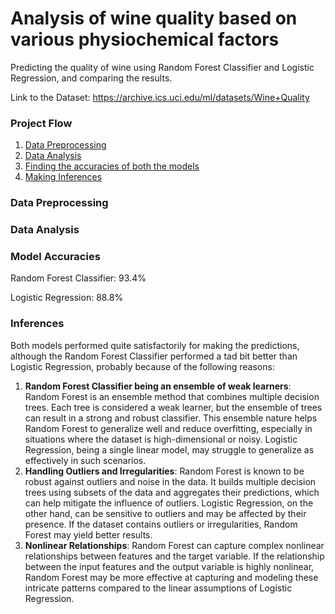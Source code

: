 # Analysis of wine quality based on various physiochemical factors
Predicting the quality of wine using Random Forest Classifier and Logistic Regression, and comparing the results.

Link to the Dataset: https://archive.ics.uci.edu/ml/datasets/Wine+Quality

### Project Flow
1. [Data Preprocessing](#data-preprocessing) 
2. [Data Analysis](#data-analysis)
3. [Finding the accuracies of both the models](#model-accuracies)
4. [Making Inferences](#inferences)

### Data Preprocessing
### Data Analysis

### Model Accuracies

Random Forest Classifier: 93.4%

Logistic Regression: 88.8%

### Inferences

Both models performed quite satisfactorily for making the predictions, although the Random Forest Classifier performed a tad bit better than Logistic Regression, probably because of the following reasons:
1. **Random Forest Classifier being an ensemble of weak learners**: Random Forest is an ensemble method that combines multiple decision trees. Each tree is considered a weak learner, but the ensemble of trees can result in a strong and robust classifier. This ensemble nature helps Random Forest to generalize well and reduce overfitting, especially in situations where the dataset is high-dimensional or noisy. Logistic Regression, being a single linear model, may struggle to generalize as effectively in such scenarios.
2. **Handling Outliers and Irregularities**: Random Forest is known to be robust against outliers and noise in the data. It builds multiple decision trees using subsets of the data and aggregates their predictions, which can help mitigate the influence of outliers. Logistic Regression, on the other hand, can be sensitive to outliers and may be affected by their presence. If the dataset contains outliers or irregularities, Random Forest may yield better results.
3. **Nonlinear Relationships**: Random Forest can capture complex nonlinear relationships between features and the target variable. If the relationship between the input features and the output variable is highly nonlinear, Random Forest may be more effective at capturing and modeling these intricate patterns compared to the linear assumptions of Logistic Regression.

